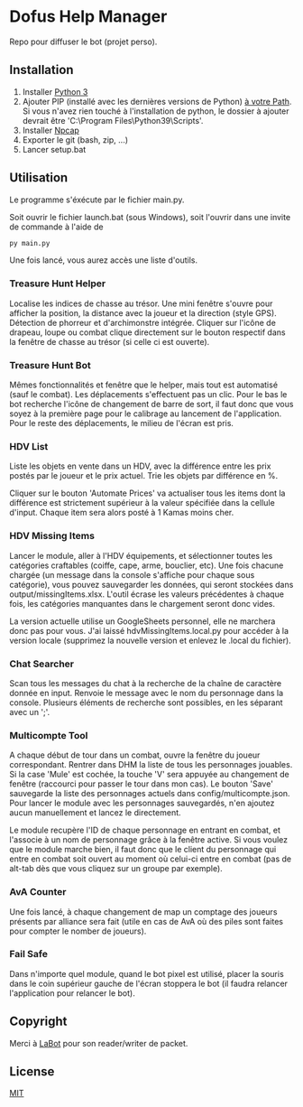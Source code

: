 # Dofus Help Manager

Repo pour diffuser le bot (projet perso).

## Installation

1. Installer [Python 3](https://www.python.org/downloads/)
2. Ajouter PIP (installé avec les dernières versions de Python) [à votre Path](https://www.architectryan.com/2018/03/17/add-to-the-path-on-windows-10/). Si vous n'avez rien touché à l'installation de python, le dossier à ajouter devrait être 
'C:\Program Files\Python39\Scripts'.
2. Installer [Npcap](https://nmap.org/npcap/)
2. Exporter le git (bash, zip, ...)
3. Lancer setup.bat

## Utilisation

Le programme s'éxécute par le fichier main.py.

Soit ouvrir le fichier launch.bat (sous Windows), soit l'ouvrir dans une invite de commande à l'aide de 

```bash
py main.py
```
Une fois lancé, vous aurez accès une liste d'outils.
### Treasure Hunt Helper

Localise les indices de chasse au trésor. Une mini fenêtre s'ouvre pour afficher la position, la distance avec la joueur et la direction (style GPS). Détection de phorreur et d'archimonstre intégrée. Cliquer sur l'icône de drapeau, loupe ou combat clique directement sur le bouton respectif dans la fenêtre de chasse au trésor (si celle ci est ouverte).

### Treasure Hunt Bot

Mêmes fonctionnalités et fenêtre que le helper, mais tout est automatisé (sauf le combat). Les déplacements s'effectuent pas un clic. Pour le bas le bot recherche l'icône de changement de barre de sort, il faut donc que vous soyez à la première page pour le calibrage au lancement de l'application. Pour le reste des déplacements, le milieu de l'écran est pris. 

### HDV List

Liste les objets en vente dans un HDV, avec la différence entre les prix postés par le joueur et le prix actuel. Trie les objets par différence en %.

Cliquer sur le bouton 'Automate Prices' va actualiser tous les items dont la différence est strictement supérieur à la valeur spécifiée dans la cellule d'input. Chaque item sera alors posté à 1 Kamas moins cher.

### HDV Missing Items

Lancer le module, aller à l'HDV équipements, et sélectionner toutes les catégories craftables (coiffe, cape, arme, bouclier, etc). Une fois chacune chargée (un message dans la console s'affiche pour chaque sous catégorie), vous pouvez sauvegarder les données, qui seront stockées dans output/missingItems.xlsx.
L'outil écrase les valeurs précédentes à chaque fois, les catégories manquantes dans le chargement seront donc vides.

La version actuelle utilise un GoogleSheets personnel, elle ne marchera donc pas pour vous. 
J'ai laissé hdvMissingItems.local.py pour accéder à la version locale (supprimez la nouvelle version et enlevez le .local du fichier).

### Chat Searcher

Scan tous les messages du chat à la recherche de la chaîne de caractère donnée en input. Renvoie le message avec le nom du personnage dans la console. Plusieurs éléments de recherche sont possibles, en les séparant avec un ';'.

### Multicompte Tool

A chaque début de tour dans un combat, ouvre la fenêtre du joueur correspondant. Rentrer dans DHM la liste de tous les personnages jouables. Si la case 'Mule' est cochée, la touche 'V' sera appuyée au changement de fenêtre (raccourci pour passer le tour dans mon cas). Le bouton 'Save' sauvegarde la liste des personnages actuels dans config/multicompte.json.
Pour lancer le module avec les personnages sauvegardés, n'en ajoutez aucun manuellement et lancez le directement.

Le module recupère l'ID de chaque personnage en entrant en combat, et l'associe à un nom de personnage grâce à la fenêtre active. Si vous voulez que le module marche bien, il faut donc que le client du personnage qui entre en combat soit ouvert au moment où celui-ci entre en combat (pas de alt-tab dès que vous cliquez sur un groupe par exemple).

### AvA Counter

Une fois lancé, à chaque changement de map un comptage des joueurs présents par alliance sera fait (utile en cas de AvA où des piles sont faites pour compter le nomber de joueurs).

### Fail Safe

Dans n'importe quel module, quand le bot pixel est utilisé, placer la souris dans le coin supérieur gauche de l'écran stoppera le bot (il faudra relancer l'application pour relancer le bot).

## Copyright
Merci à [LaBot](https://github.com/louisabraham/LaBot) pour son reader/writer de packet.

## License
[MIT](https://choosealicense.com/licenses/mit/)

